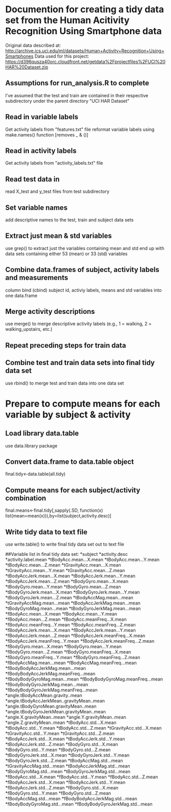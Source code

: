 # Documention for creating a tidy data set from the Human Acitivity Recognition Using Smartphone data

Original data described at: http://archive.ics.uci.edu/ml/datasets/Human+Activity+Recognition+Using+Smartphones
Data used for this project: https://d396qusza40orc.cloudfront.net/getdata%2Fprojectfiles%2FUCI%20HAR%20Dataset.zip

## Assumptions for run_analysis.R to complete
I've assumed that the test and train are contained in their respective subdirectory under the parent directory "UCI HAR Dataset"


## Read in variable labels
Get activity labels from "features.txt" file
reformat variable labels using make.names() function [removes _ & ()]

## Read in activity labels
Get activity labels from "activity_labels.txt" file

## Read test data in
read X_test and y_test files from test subdirectory

## Set variable names
add descriptive names to the test, train and subject data sets

## Extract just mean & std variables
use grep() to extract just the variables containing mean and std
end up with data sets containing either 53 (mean) or 33 (std) variables

## Combine data.frames of subject, activity labels and measurements
column bind (cbind) subject id, activiy labels, means and std variables into one data.frame

## Merge activity descriptions
use merge() to merge descriptive activity labels (e.g., 1 = walking, 2 = walking_upstairs, etc.)

## Repeat preceding steps for train data

## Combine test and train data sets into final tidy data set
use rbind() to merge test and train data into one data set

# Prepare to compute means for each variable by subject & activity
## Load library data.table
use data.library package
## Convert data.frame to data.table object
final.tidy<-data.table(all.tidy)
## Compute means for each subject/activity combination
final.means<-final.tidy[,sapply(.SD, function(x) list(mean=mean(x))),by=list(subject,activity.desc)]

## Write tidy data to text file
use write.table() to write final tidy data set out to text file

##Variable list in final tidy data set:
*subject
*activity.desc
*activity.label.mean
*tBodyAcc.mean...X.mean
*tBodyAcc.mean...Y.mean
*tBodyAcc.mean...Z.mean
*tGravityAcc.mean...X.mean
*tGravityAcc.mean...Y.mean
*tGravityAcc.mean...Z.mean
*tBodyAccJerk.mean...X.mean
*tBodyAccJerk.mean...Y.mean
*tBodyAccJerk.mean...Z.mean
*tBodyGyro.mean...X.mean
*tBodyGyro.mean...Y.mean
*tBodyGyro.mean...Z.mean
*tBodyGyroJerk.mean...X.mean
*tBodyGyroJerk.mean...Y.mean
*tBodyGyroJerk.mean...Z.mean
*tBodyAccMag.mean...mean
*tGravityAccMag.mean...mean
*tBodyAccJerkMag.mean...mean
*tBodyGyroMag.mean...mean
*tBodyGyroJerkMag.mean...mean
*fBodyAcc.mean...X.mean
*fBodyAcc.mean...Y.mean
*fBodyAcc.mean...Z.mean
*fBodyAcc.meanFreq...X.mean
*fBodyAcc.meanFreq...Y.mean
*fBodyAcc.meanFreq...Z.mean
*fBodyAccJerk.mean...X.mean
*fBodyAccJerk.mean...Y.mean
*fBodyAccJerk.mean...Z.mean
*fBodyAccJerk.meanFreq...X.mean
*fBodyAccJerk.meanFreq...Y.mean
*fBodyAccJerk.meanFreq...Z.mean
*fBodyGyro.mean...X.mean
*fBodyGyro.mean...Y.mean
*fBodyGyro.mean...Z.mean
*fBodyGyro.meanFreq...X.mean
*fBodyGyro.meanFreq...Y.mean
*fBodyGyro.meanFreq...Z.mean
*fBodyAccMag.mean...mean
*fBodyAccMag.meanFreq...mean
*fBodyBodyAccJerkMag.mean...mean
*fBodyBodyAccJerkMag.meanFreq...mean
*fBodyBodyGyroMag.mean...mean
*fBodyBodyGyroMag.meanFreq...mean
*fBodyBodyGyroJerkMag.mean...mean
*fBodyBodyGyroJerkMag.meanFreq...mean
*angle.tBodyAccMean.gravity..mean
*angle.tBodyAccJerkMean..gravityMean..mean
*angle.tBodyGyroMean.gravityMean..mean
*angle.tBodyGyroJerkMean.gravityMean..mean
*angle.X.gravityMean..mean
*angle.Y.gravityMean..mean
*angle.Z.gravityMean..mean
*tBodyAcc.std...X.mean
*tBodyAcc.std...Y.mean
*tBodyAcc.std...Z.mean
*tGravityAcc.std...X.mean
*tGravityAcc.std...Y.mean
*tGravityAcc.std...Z.mean
*tBodyAccJerk.std...X.mean
*tBodyAccJerk.std...Y.mean
*tBodyAccJerk.std...Z.mean
*tBodyGyro.std...X.mean
*tBodyGyro.std...Y.mean
*tBodyGyro.std...Z.mean
*tBodyGyroJerk.std...X.mean
*tBodyGyroJerk.std...Y.mean
*tBodyGyroJerk.std...Z.mean
*tBodyAccMag.std...mean
*tGravityAccMag.std...mean
*tBodyAccJerkMag.std...mean
*tBodyGyroMag.std...mean
*tBodyGyroJerkMag.std...mean
*fBodyAcc.std...X.mean
*fBodyAcc.std...Y.mean
*fBodyAcc.std...Z.mean
*fBodyAccJerk.std...X.mean
*fBodyAccJerk.std...Y.mean
*fBodyAccJerk.std...Z.mean
*fBodyGyro.std...X.mean
*fBodyGyro.std...Y.mean
*fBodyGyro.std...Z.mean
*fBodyAccMag.std...mean
*fBodyBodyAccJerkMag.std...mean
*fBodyBodyGyroMag.std...mean
*fBodyBodyGyroJerkMag.std...mean
